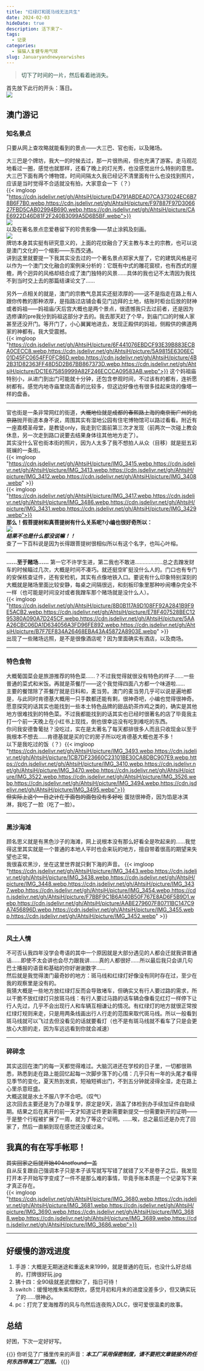```yaml
---
title: "红绿灯和斑马线无法共生"
date: 2024-02-03
hideDate: true
description: 活下来了~
tags:
  - 记录
categories:
  - 猫猫人复健专用气球
slug: Januaryandnewyearwishes
---
```

<style>
  blockquote {
    color: #2a4f43; /* 设置字体颜色 */
  }
</style>

> 切下了时间的一片，然后看着祂消失。<br>

首先放下此行的开头：落日。<br>
![](https://cdn.jsdelivr.net/gh/AhtsiH/picture/B2E3573F89347051B221D9241C7F1070.webp)

## 澳门游记
### 知名景点
只要从网上查攻略就能看到的景点——大三巴、官也街，以及赌场。

大三巴是个牌坊，我大一的时候去过，那一片很热闹，但也充满了游客。走马观花地看过一圈，感觉也就那样，还看了晚上的灯光秀，也没感觉出什么特别的意思。大三巴下面有两个博物馆，时间间隔太久我已经记不清里面有什么也没找到照片，应该是当时觉得不合适就没有拍，大家意会一下（？）<br/>
{{< imgloop "https://cdn.jsdelivr.net/gh/AhtsiH/picture/D4791ABDEAD7CA373024EC6B78B6F7B0.webp,https://cdn.jsdelivr.net/gh/AhtsiH/picture/F97887F97D306627FBD5CAB02994B690.webp,https://cdn.jsdelivr.net/gh/AhtsiH/picture/CAE6922D46D81F2F240B3099A5D6B5BF.webp">}}<br/>
![](https://cdn.jsdelivr.net/gh/AhtsiH/picture/IMG_3514.webp)<br>
以及在著名景点恋爱巷留下的珍贵影像——禁止涂鸦及刻画。<br/>
![](https://cdn.jsdelivr.net/gh/AhtsiH/picture/7001782E708B36A2A6AF5F7FCD0F1D21.webp)<br/>
牌坊本身其实挺有研究意义的，上面的花纹融合了天主教与本土的宗教，也可以说是澳门文化的一个缩影——东西交通。<br>
讲到这里就要提一下我其实没去过的一个著名景点郑家大屋了，它的建筑风格是可以作为一个澳门文化融合的案例来分析的：它既有中式的雕花窗棂，也有西式的屋檐，两个迥异的风格却结合成了澳门独特的风景……具体的我也记不太清因为我找不到当时交上去的那篇结课论文了……<br/>

另外一点相关的就是，澳门的宗教气息其实还挺浓厚的——这不是指走在路上有人跟你传教的那种浓厚，是指路过店铺会看见门边拜的土地，结账时柜台后放的财神或者妈祖——妈祖庙/天后宫大概也是两个景点，很遗憾我只去过前者，还是因为选修课的pre我分到妈祖这部分才去的。我去那天赶了个早，到庙门口的时候人家甚至还没开门。等开门了，小心翼翼地进去，发现正殿供的妈祖，侧殿供的佛道两家的神都有。我大受震撼。<br/>
{{< imgloop "https://cdn.jsdelivr.net/gh/AhtsiH/picture/6F441076EBDCF93E39B883ECBA0CECC8.webp,https://cdn.jsdelivr.net/gh/AhtsiH/picture/5A9815E6306EC01D45FC0654FF0FC86D.webp,https://cdn.jsdelivr.net/gh/AhtsiH/picture/4B2B31D82363FF48D5D2B67BB867373D.webp,https://cdn.jsdelivr.net/gh/AhtsiH/picture/DC1E675859999A82F246ECCCA09583AB.webp">}}
这个妈祖庙特别小，从进门到出门可能就十分钟，还包含参观时间，不过该有的都有，连祈愿树都有。感觉内地寺庙里烧高香的比较多，但这边好像也有很多挂起来烧的像塔一样的盘香。<br>

---

官也街是一条非常网红的街道，~~大概地位就是成都的春熙路上海的南京街广州的北京路~~抛开街道本身不说，周围其实有湿地公园有住宅博物馆可以路过看看。附近有一座嘉模圣母堂，是教徒only，我走到它面前第三次才发现（前两次一次碰上教会休息，另一次走到路口说要去结果身体往其他地方走了）。<br/>
其实没什么官也街本街的照片，因为人太多了我不想拍人从众（目移）就是挺五彩斑斓的一条街。<br>
{{< imgloop "https://cdn.jsdelivr.net/gh/AhtsiH/picture/IMG_3415.webp,https://cdn.jsdelivr.net/gh/AhtsiH/picture/IMG_3413.webp,https://cdn.jsdelivr.net/gh/AhtsiH/picture/IMG_3412.webp,https://cdn.jsdelivr.net/gh/AhtsiH/picture/IMG_3408.webp" >}}<br>
{{< imgloop "https://cdn.jsdelivr.net/gh/AhtsiH/picture/IMG_3417.webp,https://cdn.jsdelivr.net/gh/AhtsiH/picture/IMG_3486.webp,https://cdn.jsdelivr.net/gh/AhtsiH/picture/IMG_3431.webp,https://cdn.jsdelivr.net/gh/AhtsiH/picture/IMG_3429.webp">}}
<br>
**那么！假菩提树和真菩提树有什么关系呢?小编也很好奇所以：**<br>
![](https://cdn.jsdelivr.net/gh/AhtsiH/picture/IMG_3416.webp)<br>
***结果不也是什么都没说嘛！！<br>***
查了一下百科说是因为长得跟菩提树很相似所以有这个名字，也叫心叶榕。<br>


---

**……至于赌场……**
第一它不许学生进，第二我也不敢进………………总之去蹭发财车的时候瞄过几次，大概是时间不凑巧。就还挺空旷挺没什么人的。门口也有专门的安保核查证件，还有安检机，其实有点像地铁入口。要说有什么印象特别深刻的大概就是赌场里面比较安静，每桌之间隔很远，和刻板印象里那种吵闹嘈杂完全不一样（也可能是时间没对或者我蹭车那个赌场就是没什么人）。<br>
{{< imgloop "https://cdn.jsdelivr.net/gh/AhtsiH/picture/8B0B117A9D108FF92A2841B9F9E5ACB2.webp,https://cdn.jsdelivr.net/gh/AhtsiH/picture/E78F407528BEC1295380A090A7D245CF.webp,https://cdn.jsdelivr.net/gh/AhtsiH/picture/5AAA26CBC06DA1D634056A3FD96FE892.webp,https://cdn.jsdelivr.net/gh/AhtsiH/picture/B7F7EF834A26468EBA43A45872A8903E.webp" >}}
<br>出现了一些赌场远照，是不是很像酒店呢？因为里面确实有酒店，以及商场。<br>

---

### 特色食物
大概葡国菜会是旅游推荐的特色菜……？不过我觉得就很没有特色的样子……一些普通的菜式和米饭。再就是茶餐厅——这个我觉得四面八方都一个味道啦……<br>
主要的餐馆除了茶餐厅就是日料和，麦当劳。澳门的麦当劳几乎可以说是遍地都是，与此同时肯德基大概用一只手数都还能有剩，很神奇吧，小编也觉得很神奇。<br>
愿意探究的话其实也能找到一些本土特色品牌的甜品奶茶炸鸡之类的，确实是其他地方很难找到的特色菜。不过我都能找到的话其实也已经时很著名的店了毕竟我主打一个前一天晚上在小红书上现找，倒也很幸运没有吃到难吃的东西。<br>
你问我安德鲁葡挞？没吃过，实在是太著名了每天都排很多人而且只收现金以至于我根本不想去……肯德基就是买的它的房子所以吃肯德基大概也差不多！<br>
以下是我吃过的饭（？）{{< imgloop "https://cdn.jsdelivr.net/gh/AhtsiH/picture/IMG_3493.webp,https://cdn.jsdelivr.net/gh/AhtsiH/picture/1CB7DF23660C23101BE30CA8DBC907E9.webp,https://cdn.jsdelivr.net/gh/AhtsiH/picture/IMG_3410.webp,https://cdn.jsdelivr.net/gh/AhtsiH/picture/IMG_3470.webp,https://cdn.jsdelivr.net/gh/AhtsiH/picture/IMG_3522.webp,https://cdn.jsdelivr.net/gh/AhtsiH/picture/IMG_3526.webp,https://cdn.jsdelivr.net/gh/AhtsiH/picture/IMG_3494.webp,https://cdn.jsdelivr.net/gh/AhtsiH/picture/IMG_3495.webp">}}<br>
~~但实际上这个一日之计在于面包的面包没有多好吃~~
蛋挞很神奇，因为馅是冰淇淋，我吃了一脸（吃了一脸）。

---

### 黑沙海滩
顾名思义就是有黑色沙子的海滩，网上说根本没有那么好看全是吹起来的……我觉得这里其实就是一个普通的本地人平时也会来玩的地方，擅自带着很高的期望来失望也正常。<br>
我很喜欢黑沙，坐在这里世界就只剩下海的声音。
{{< imgloop "https://cdn.jsdelivr.net/gh/AhtsiH/picture/IMG_3443.webp,https://cdn.jsdelivr.net/gh/AhtsiH/picture/IMG_3438.webp,https://cdn.jsdelivr.net/gh/AhtsiH/picture/IMG_3448.webp,https://cdn.jsdelivr.net/gh/AhtsiH/picture/IMG_3437.webp,https://cdn.jsdelivr.net/gh/AhtsiH/picture/IMG_3454.webp,https://cdn.jsdelivr.net/gh/AhtsiH/picture/F7BBF9C1B6A140B50F767E8AD6F5B9D1.webp,https://cdn.jsdelivr.net/gh/AhtsiH/picture/AABE279607F80711BC147C9A7456896D.webp,https://cdn.jsdelivr.net/gh/AhtsiH/picture/IMG_3455.webp,https://cdn.jsdelivr.net/gh/AhtsiH/picture/IMG_3452.webp" >}}

---

### 风土人情
不可否认我四年没学会粤语的其中一个原因就是大部分遇见的人都会迁就我讲普通话……即使不太会讲也会尽力跟我讲……真的人都很好……所以最后我只会讲几句巴士播报的语音和基础的你好谢谢数字……<br>
然后就是我觉得澳门最奇妙的地方：斑马线和红绿灯好像没有同时存在过，至少在我的观察里是没有的。<br>
我猜大概是一些地方放红绿灯反而会导致堵车，但确实又有行人要过路的需求，所以干脆不放红绿灯只放斑马线：有行人要过马路的话车辆会像看见红灯一样停下让行人先过，几乎不会出现行人和车辆互相谦让的情况。有红绿灯的地方就很正常按红绿灯规则来走，只是用两条线画出行人行走的范围来取代斑马线。所以一般看到斑马线就可以飞过去但没看见的话就要看灯（也不是有斑马线就不看车了只是会更放心大胆的走，因为车远远看到你就会减速）<br>

---

### 碎碎念
其实这回在澳门的每一天都觉得难过。大脑沉进还在学校的日子里，一切都很熟悉，熟悉到走在路上能回忆起每一次脚步落下的心情：几乎只有一年的头尾才看得见季节的变化，夏天热到发疯，短袖短裤出门，不到五分钟就浸得全湿，走在路上心里杀意旺盛。<br>
大概这就是水土不服八字不合吧。（叹气）<br>
这次回去主要还是为了办理复学，原定是9天，涵盖了体检到办手续加证件自助续期。结果之后在离开的前一天才知道证件更新需要新提交一份需要新开的证明——于是整个行程被扩展了一周，就为了等这个证明。……唉，总之最后还是办完了回家了，然后一直躺到现在感觉还没缓过来。<br>

## 我真的有在写手帐耶！
~~其实回家之后就开始404notfound一盖~~
<br>
自从反复跟自己强调本子只是本子该写就写写错了就错了又不是卷子之后，我发现打开本子开始写字变成了一件不是那么难的事情，毕竟手账本质是一个记录写下来才真正存在。<br>
{{< imgloop "https://cdn.jsdelivr.net/gh/AhtsiH/picture/IMG_3680.webp,https://cdn.jsdelivr.net/gh/AhtsiH/picture/IMG_3681.webp,https://cdn.jsdelivr.net/gh/AhtsiH/picture/IMG_3690.webp,https://cdn.jsdelivr.net/gh/AhtsiH/picture/IMG_3688.webp,https://cdn.jsdelivr.net/gh/AhtsiH/picture/IMG_3689.webp,https://cdn.jsdelivr.net/gh/AhtsiH/picture/IMG_3686.webp">}}

---

## 好缓慢的游戏进度
1. 手游：大概是无期迷途和重返未来1999，就是普通的在玩，也没什么好总结的，打牌很好玩.jpg
2. 狒十四：全90级就差武僧和t了，指日可待！
3. switch：缓慢地推朱紫和野炊，感觉月初和月末的进度没差多少，但又确实玩了的……很神必。
4. pc：打完了爱海推荐的风与鸟然后连夜购入DLC，很可爱很温柔的故事。

## 总结
好困，下次一定好好写。

{{<card>}}
你听见了广播里传来的声音：***本工厂采用保密制度，请不要把文章链接外的任何东西带离工厂范围。***
{{</card>}}
